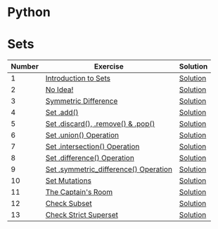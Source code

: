 # Python
# Sets

| Number | Exercise | Solution           |
| --- | --- |--------------------|
| 1 | [Introduction to Sets](https://www.hackerrank.com/challenges/py-introduction-to-sets) | [Solution](028.py) |
| 2 | [No Idea!](https://www.hackerrank.com/challenges/no-idea) | [Solution](029.py) |
| 3 | [Symmetric Difference](https://www.hackerrank.com/challenges/symmetric-difference) | [Solution](030.py) |
| 4 | [Set .add()](https://www.hackerrank.com/challenges/py-set-add) | [Solution](031.py) |
| 5 | [Set .discard(), .remove() & .pop()](https://www.hackerrank.com/challenges/py-set-discard-remove-pop) | [Solution](032.py) |
| 6 | [Set .union() Operation](https://www.hackerrank.com/challenges/py-set-union) | [Solution](033.py) |
| 7 | [Set .intersection() Operation](https://www.hackerrank.com/challenges/py-set-intersection-operation) | [Solution](034.py) |
| 8 | [Set .difference() Operation](https://www.hackerrank.com/challenges/py-set-difference-operation) | [Solution](035.py) |
| 9 | [Set .symmetric_difference() Operation](https://www.hackerrank.com/challenges/py-set-symmetric-difference-operation) | [Solution](036.py) |
| 10 | [Set Mutations](https://www.hackerrank.com/challenges/py-set-mutations) | [Solution](037.py) |
| 11 | [The Captain's Room](https://www.hackerrank.com/challenges/py-the-captains-room) | [Solution](038.py) |
| 12 | [Check Subset](https://www.hackerrank.com/challenges/py-check-subset) | [Solution](039.py) |
| 13 | [Check Strict Superset](https://www.hackerrank.com/challenges/py-check-strict-superset) | [Solution](040.py) |